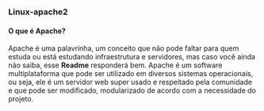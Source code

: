### Linux-apache2

#### O que é Apache?

Apache é uma palavrinha, um conceito que não pode faltar para quem estuda ou está estudando infraestrutura e servidores, mas caso você ainda não saiba, esse **Readme** responderá bem. Apache é um software multiplataforma que pode ser utilizado em diversos sistemas operacionais, ou seja, ele é um servidor web super usado e respeitado pela comunidade e que pode ser modificado, modularizado de acordo com a necessidade do projeto.

 
